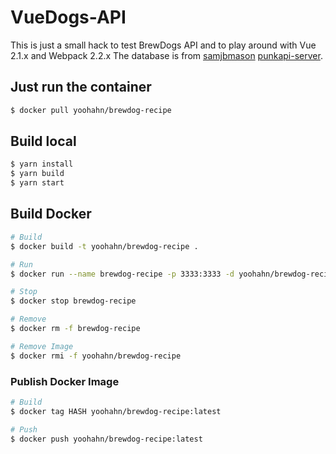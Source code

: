 # VueDogs-API

This is just a small hack to test BrewDogs API and to play around with Vue 2.1.x and Webpack 2.2.x
The database is from [samjbmason](https://github.com/samjbmason) [punkapi-server](https://github.com/samjbmason/punkapi-server).

## Just run the container

```bash
$ docker pull yoohahn/brewdog-recipe
```

## Build local

```bash
$ yarn install
$ yarn build
$ yarn start
```

## Build Docker

```bash
# Build
$ docker build -t yoohahn/brewdog-recipe .

# Run
$ docker run --name brewdog-recipe -p 3333:3333 -d yoohahn/brewdog-recipe

# Stop
$ docker stop brewdog-recipe

# Remove
$ docker rm -f brewdog-recipe

# Remove Image
$ docker rmi -f yoohahn/brewdog-recipe
```

### Publish Docker Image

```bash
# Build
$ docker tag HASH yoohahn/brewdog-recipe:latest

# Push
$ docker push yoohahn/brewdog-recipe:latest
```
